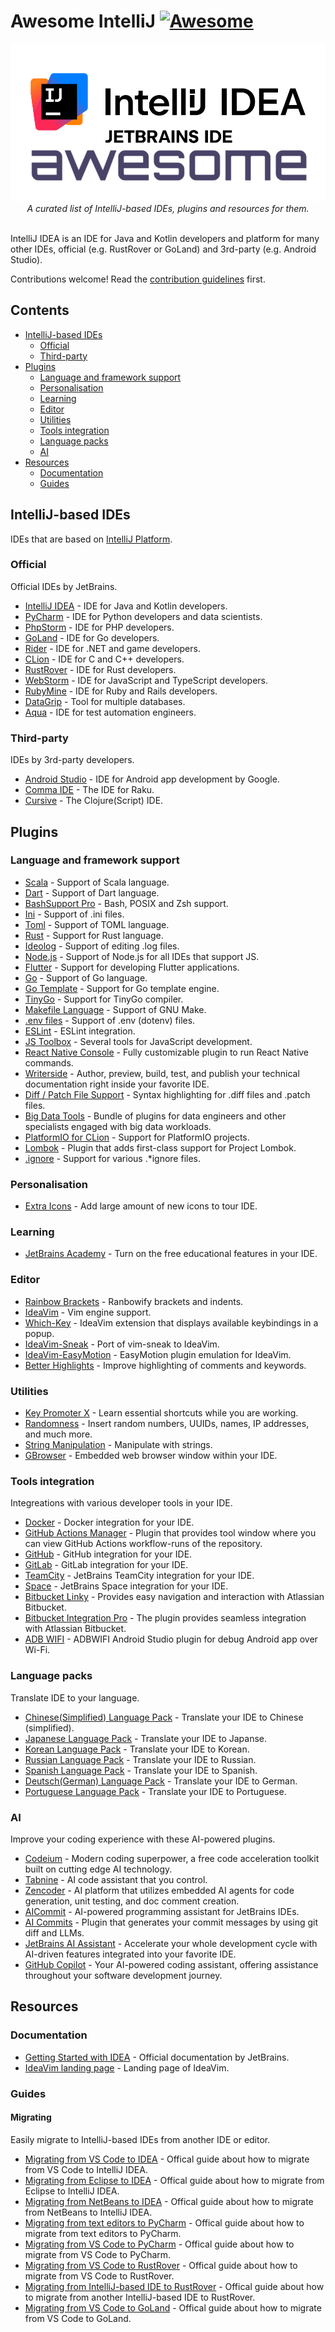 # Awesome IntelliJ [![Awesome](https://awesome.re/badge.svg)](https://awesome.re)
<div align="center">
    <img src="./banner.png">
    <i>A curated list of IntelliJ-based IDEs, plugins and resources for them.</i>
</div>
<br>

IntelliJ IDEA is an IDE for Java and Kotlin developers and platform for many other IDEs, official (e.g. RustRover or GoLand) and 3rd-party (e.g. Android Studio).

Contributions welcome! Read the [contribution guidelines](contributing.md) first.

## Contents

- [IntelliJ-based IDEs](#intellij-based-ides)
    - [Official](#official)
    - [Third-party](#third-party)
- [Plugins](#plugins)
    - [Language and framework support](#language-and-framework-support)
    - [Personalisation](#personalisation)
    - [Learning](#learning)
    - [Editor](#editor)
    - [Utilities](#utilities)
    - [Tools integration](#tools-integration)
    - [Language packs](#language-packs)
    - [AI](#ai)
- [Resources](#resources)
    - [Documentation](#documentation)
    - [Guides](#guides)


## IntelliJ-based IDEs

IDEs that are based on [IntelliJ Platform](https://www.jetbrains.com/opensource/idea).

### Official

Official IDEs by JetBrains.

- [IntelliJ IDEA](https://www.jetbrains.com/idea) - IDE for Java and Kotlin developers.
- [PyCharm](https://www.jetbrains.com/pycharm) - IDE for Python developers and data scientists.
- [PhpStorm](https://www.jetbrains.com/phpstorm) - IDE for PHP developers.
- [GoLand](https://www.jetbrains.com/go) - IDE for Go developers.
- [Rider](https://www.jetbrains.com/rider) - IDE for .NET and game developers.
- [CLion](https://www.jetbrains.com/clion) - IDE for C and C++ developers.
- [RustRover](https://www.jetbrains.com/rust) - IDE for Rust developers.
- [WebStorm](https://www.jetbrains.com/webstorm) - IDE for JavaScript and TypeScript developers.
- [RubyMine](https://www.jetbrains.com/ruby) - IDE for Ruby and Rails developers.
- [DataGrip](https://www.jetbrains.com/datagrip) - Tool for multiple databases.
- [Aqua](https://www.jetbrains.com/aqua) - IDE for test automation engineers.

### Third-party

IDEs by 3rd-party developers.

- [Android Studio](https://developer.android.com/studio) - IDE for Android app development by Google.
- [Comma IDE](https://commaide.com) - The IDE for Raku.
- [Cursive](https://cursive-ide.com) - The Clojure(Script) IDE.

## Plugins

### Language and framework support

- [Scala](https://plugins.jetbrains.com/plugin/1347-scala) - Support of Scala language.
- [Dart](https://plugins.jetbrains.com/plugin/6351-dart) - Support of Dart language.
- [BashSupport Pro](https://plugins.jetbrains.com/plugin/13841-bashsupport-pro) - Bash, POSIX and Zsh support.
- [Ini](https://plugins.jetbrains.com/plugin/6981-ini) - Support of .ini files.
- [Toml](https://plugins.jetbrains.com/plugin/8195-toml) - Support of TOML language.
- [Rust](https://plugins.jetbrains.com/plugin/22407-rust) - Support for Rust language.
- [Ideolog](https://plugins.jetbrains.com/plugin/9746-ideolog) - Support of editing .log files.
- [Node.js](https://plugins.jetbrains.com/plugin/6098-node-js) - Support of Node.js for all IDEs that support JS.
- [Flutter](https://plugins.jetbrains.com/plugin/9212-flutter) - Support for developing Flutter applications.
- [Go](https://plugins.jetbrains.com/plugin/9568-go) - Support of Go language.
- [Go Template](https://plugins.jetbrains.com/plugin/10581-go-template) - Support for Go template engine.
- [TinyGo](https://plugins.jetbrains.com/plugin/16915-tinygo) - Support for TinyGo compiler.
- [Makefile Language](https://plugins.jetbrains.com/plugin/9333-makefile-language) - Support of GNU Make.
- [.env files](https://plugins.jetbrains.com/plugin/9525--env-files) - Support of .env (dotenv) files.
- [ESLint](https://plugins.jetbrains.com/plugin/7494-eslint) - ESLint integration.
- [JS Toolbox](https://plugins.jetbrains.com/plugin/7353-js-toolbox) - Several tools for JavaScript development.
- [React Native Console](https://plugins.jetbrains.com/plugin/9564-react-native-console) - Fully customizable plugin to run React Native commands.
- [Writerside](https://plugins.jetbrains.com/plugin/20158-writerside) - Author, preview, build, test, and publish your technical documentation right inside your favorite IDE.
- [Diff / Patch File Support](https://plugins.jetbrains.com/plugin/18612-diff--patch-file-support) - Syntax highlighting for .diff files and .patch files.
- [Big Data Tools](https://plugins.jetbrains.com/plugin/12494-big-data-tools) - Bundle of plugins for data engineers and other specialists engaged with big data workloads.
- [PlatformIO for CLion](https://plugins.jetbrains.com/plugin/13922-platformio-for-clion) - Support for PlatformIO projects.
- [Lombok](https://plugins.jetbrains.com/plugin/6317-lombok) - Plugin that adds first-class support for Project Lombok.
- [.ignore](https://plugins.jetbrains.com/plugin/7495--ignore) - Support for various .*ignore files.

### Personalisation

- [Extra Icons](https://plugins.jetbrains.com/plugin/11058-extra-icons) - Add large amount of new icons to tour IDE.

### Learning

- [JetBrains Academy](https://plugins.jetbrains.com/plugin/10081-jetbrains-academy) - Turn on the free educational features in your IDE.

### Editor

- [Rainbow Brackets](https://plugins.jetbrains.com/plugin/10080-rainbow-brackets) - Ranbowify brackets and indents.
- [IdeaVim](https://plugins.jetbrains.com/plugin/164-ideavim) - Vim engine support.
- [Which-Key](https://plugins.jetbrains.com/plugin/15976-which-key) - IdeaVim extension that displays available keybindings in a popup.
- [IdeaVim-Sneak](https://plugins.jetbrains.com/plugin/15348-ideavim-sneak) - Port of vim-sneak to IdeaVim.
- [IdeaVim-EasyMotion](https://plugins.jetbrains.com/plugin/13360-ideavim-easymotion) - EasyMotion plugin emulation for IdeaVim.
- [Better Highlights](https://plugins.jetbrains.com/plugin/12895-better-highlights) - Improve highlighting of comments and keywords.

### Utilities

- [Key Promoter X](https://plugins.jetbrains.com/plugin/9792-key-promoter-x) - Learn essential shortcuts while you are working.
- [Randomness](https://plugins.jetbrains.com/plugin/9836-randomness) - Insert random numbers, UUIDs, names, IP addresses, and much more.
- [String Manipulation](https://plugins.jetbrains.com/plugin/2162-string-manipulation) - Manipulate with strings.
- [GBrowser](https://plugins.jetbrains.com/plugin/14458-gbrowser) - Embedded web browser window within your IDE.

### Tools integration

Integreations with various developer tools in your IDE.

- [Docker](https://plugins.jetbrains.com/plugin/7724-docker) - Docker integration for your IDE.
- [GitHub Actions Manager](https://plugins.jetbrains.com/plugin/19347-github-actions-manager) - Plugin that provides tool window where you can view GitHub Actions workflow-runs of the repository.
- [GitHub](https://plugins.jetbrains.com/plugin/13115-github) - GitHub integration for your IDE.
- [GitLab](https://plugins.jetbrains.com/plugin/22857-gitlab) - GitLab integration for your IDE.
- [TeamCity](https://plugins.jetbrains.com/plugin/1820-teamcity) - JetBrains TeamCity integration for your IDE.
- [Space](https://plugins.jetbrains.com/plugin/13362-space) - JetBrains Space integration for your IDE.
- [Bitbucket Linky](https://plugins.jetbrains.com/plugin/8015-bitbucket-linky) - Provides easy navigation and interaction with Atlassian Bitbucket.
- [Bitbucket Integration Pro](https://plugins.jetbrains.com/plugin/13538-bitbucket-integration-pro) - The plugin provides seamless integration with Atlassian Bitbucket.
- [ADB WIFI](https://plugins.jetbrains.com/plugin/7856-adb-wifi) - ADBWIFI Android Studio plugin for debug Android app over Wi-Fi.

### Language packs

Translate IDE to your language.

- [Chinese ​(Simplified)​ Language Pack](https://plugins.jetbrains.com/plugin/13710-chinese-simplified-language-pack----) - Translate your IDE to Chinese (simplified).
- [Japanese Language Pack](https://plugins.jetbrains.com/plugin/13964-japanese-language-pack------) - Translate your IDE to Japanse.
- [Korean Language Pack](https://plugins.jetbrains.com/plugin/13711-korean-language-pack------) - Translate your IDE to Korean.
- [Russian Language Pack](https://plugins.jetbrains.com/plugin/26495-russian-language-pack--------) - Translate your IDE to Russian.
- [Spanish Language Pack](https://plugins.jetbrains.com/plugin/24541-spanish-language-pack--paquete-de-idioma-espa-ol) - Translate your IDE to Spanish.
- [Deutsch ​(German)​ Language Pack](https://plugins.jetbrains.com/plugin/24543-deutsch-german-language-pack--deutsches-sprachpaket) - Translate your IDE to German.
- [Portuguese Language Pack](https://plugins.jetbrains.com/plugin/24542-portuguese-language-pack--pacote-de-idioma-portugu-s) - Translate your IDE to Portuguese.

### AI

Improve your coding experience with these AI-powered plugins.

- [Codeium](https://plugins.jetbrains.com/plugin/20540-codeium-ai-autocomplete-and-chat-for-python-js-java-go--) - Modern coding superpower, a free code acceleration toolkit built on cutting edge AI technology.
- [Tabnine](https://plugins.jetbrains.com/plugin/12798-tabnine-ai-chat--autocomplete-for-javascript-python--more) - AI code assistant that you control.
- [Zencoder](https://plugins.jetbrains.com/plugin/24782-zencoder-your-mindful-ai-coding-agent) - AI platform that utilizes embedded AI agents for code generation, unit testing, and doc comment creation.
- [AICommit](https://plugins.jetbrains.com/plugin/21289-aicommit) - AI-powered programming assistant for JetBrains IDEs.
- [AI Commits](https://plugins.jetbrains.com/plugin/21335-ai-commits) - Plugin that generates your commit messages by using git diff and LLMs.
- [JetBrains AI Assistant](https://plugins.jetbrains.com/plugin/22282-jetbrains-ai-assistant) - Accelerate your whole development cycle with AI-driven features integrated into your favorite IDE.
- [GitHub Copilot](https://plugins.jetbrains.com/plugin/17718-github-copilot) - Your AI-powered coding assistant, offering assistance throughout your software development journey.

## Resources

### Documentation

- [Getting Started with IDEA](https://www.jetbrains.com/help/idea/getting-started.html) - Official documentation by JetBrains.
- [IdeaVim landing page](https://lp.jetbrains.com/ideavim) - Landing page of IdeaVim.

### Guides

#### Migrating

Easily migrate to IntelliJ-based IDEs from another IDE or editor.

- [Migrating from VS Code to IDEA](https://www.jetbrains.com/help/idea/how-to-move-to-intellij-idea-from-vs-code.html) - Offical guide about how to migrate from VS Code to IntelliJ IDEA.
- [Migrating from Eclipse to IDEA](https://www.jetbrains.com/help/idea/migrating-from-eclipse-to-intellij-idea.html) - Offical guide about how to migrate from Eclipse to IntelliJ IDEA.
- [Migrating from NetBeans to IDEA](https://www.jetbrains.com/help/idea/netbeans.html) - Offical guide about how to migrate from NetBeans to IntelliJ IDEA.
- [Migrating from text editors to PyCharm](https://www.jetbrains.com/help/pycharm/migrating-from-text-editors.html) - Offical guide about how to migrate from text editors to PyCharm.
- [Migrating from VS Code to PyCharm](https://www.jetbrains.com/help/pycharm/migrating-from-vsc-to-pycharm.html) - Offical guide about how to migrate from VS Code to PyCharm.
- [Migrating from VS Code to RustRover](https://www.jetbrains.com/help/rust/how-to-move-to-rustrover-from-vs-code.html) - Offical guide about how to migrate from VS Code to RustRover.
- [Migrating from IntelliJ-based IDE to RustRover](https://www.jetbrains.com/help/rust/how-to-move-to-rustrover-from-another-jetbrains-ide.html) - Offical guide about how to migrate from another IntelliJ-based IDE to RustRover.
- [Migrating from VS Code to GoLand](https://www.jetbrains.com/help/go/migrating-from-visual-studio-code-to-goland.html) - Offical guide about how to migrate from VS Code to GoLand.
